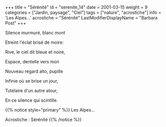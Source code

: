 +++
title = "Sérénité"
id = "serenite_14"
date = 2001-03-15
weight = 9
categories = ["Jardin, paysage", "Ciel"]
tags = ["nature", "acrostiche"]
info = 'Les Alpes...'
acrostiche = "Sérénité"
LastModifierDisplayName = "Barbara Post"
+++

Silence murmuré, blanc mont

Etreint l'éclat brisé de moire:

Rive, le ciel dit bleue et noire,

Espace, dentelle vers mon

Nouveau regard alto, pupille

Infinie où se brise un jour,

Tutélaire d'un autre atour,

En ce silence qui scintille.

{{% notice style="primary" %}}
Les Alpes...

Acrostiche : Sérénité
{{% /notice %}}

